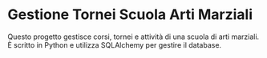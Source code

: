 # Gestione Tornei Scuola Arti Marziali
Questo progetto gestisce corsi, tornei e attività di una scuola di arti marziali. È scritto in Python e utilizza SQLAlchemy per gestire il database.
